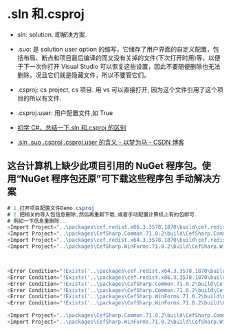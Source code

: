 # .sln 和.csproj

- sln: solution. 即解决方案.
- .suo: 是 solution user option 的缩写，它储存了用户界面的自定义配置，包括布局、断点和项目最后编译的而又没有关掉的文件(下次打开时用)等，以便于下一次你打开 Visual Studio 可以恢复这些设置，因此不要随便删除也无法删除，况且它们就是隐藏文件，所以不要管它们。
- .csproj: cs project, cs 项目. 用 vs 可以直接打开, 因为这个文件引用了这个项目的所以有文件.
- .csproj.user: 用户配置文件,如 True

- [初学 C#，总结一下.sln 和.csproj 的区别](https://blog.csdn.net/han_better/article/details/64140875)

- [.sln .suo .csproj .csproj.user 的含义 - 以梦为马 - CSDN 博客](https://blog.csdn.net/t_twory/article/details/52105005)

## 这台计算机上缺少此项目引用的 NuGet 程序包。使用“NuGet 程序包还原”可下载这些程序包 手动解决方案

```C#
# 1.打开项目配置文件Demo.csproj
# 2.把相关的导入包信息删除,然后再重新下载,或者手动配置计算机上有的包即可.
# 例如一下信息重删除...
<Import Project="..\packages\cef.redist.x86.3.3578.1870\build\cef.redist.x86.props" Condition="Exists('..\packages\cef.redist.x86.3.3578.1870\build\cef.redist.x86.props')" />
<Import Project="..\packages\CefSharp.Common.71.0.2\build\CefSharp.Common.props" Condition="Exists('..\packages\CefSharp.Common.71.0.2\build\CefSharp.Common.props')" />
<Import Project="..\packages\cef.redist.x64.3.3578.1870\build\cef.redist.x64.props" Condition="Exists('..\packages\cef.redist.x64.3.3578.1870\build\cef.redist.x64.props')" />
<Import Project="..\packages\CefSharp.WinForms.71.0.2\build\CefSharp.WinForms.props" Condition="Exists('..\packages\CefSharp.WinForms.71.0.2\build\CefSharp.WinForms.props')" />



<Error Condition="!Exists('..\packages\cef.redist.x64.3.3578.1870\build\cef.redist.x64.props')" Text="$([System.String]::Format('$(ErrorText)', '..\packages\cef.redist.x64.3.3578.1870\build\cef.redist.x64.props'))" />
<Error Condition="!Exists('..\packages\cef.redist.x86.3.3578.1870\build\cef.redist.x86.props')" Text="$([System.String]::Format('$(ErrorText)', '..\packages\cef.redist.x86.3.3578.1870\build\cef.redist.x86.props'))" />
<Error Condition="!Exists('..\packages\CefSharp.Common.71.0.2\build\CefSharp.Common.props')" Text="$([System.String]::Format('$(ErrorText)', '..\packages\CefSharp.Common.71.0.2\build\CefSharp.Common.props'))" />
<Error Condition="!Exists('..\packages\CefSharp.Common.71.0.2\build\CefSharp.Common.targets')" Text="$([System.String]::Format('$(ErrorText)', '..\packages\CefSharp.Common.71.0.2\build\CefSharp.Common.targets'))" />
<Error Condition="!Exists('..\packages\CefSharp.WinForms.71.0.2\build\CefSharp.WinForms.props')" Text="$([System.String]::Format('$(ErrorText)', '..\packages\CefSharp.WinForms.71.0.2\build\CefSharp.WinForms.props'))" />
<Error Condition="!Exists('..\packages\CefSharp.WinForms.71.0.2\build\CefSharp.WinForms.targets')" Text="$([System.String]::Format('$(ErrorText)', '..\packages\CefSharp.WinForms.71.0.2\build\CefSharp.WinForms.targets'))" />

<Import Project="..\packages\CefSharp.Common.71.0.2\build\CefSharp.Common.targets" Condition="Exists('..\packages\CefSharp.Common.71.0.2\build\CefSharp.Common.targets')" />
<Import Project="..\packages\CefSharp.WinForms.71.0.2\build\CefSharp.WinForms.targets" Condition="Exists('..\packages\CefSharp.WinForms.71.0.2\build\CefSharp.WinForms.targets')" />
```
